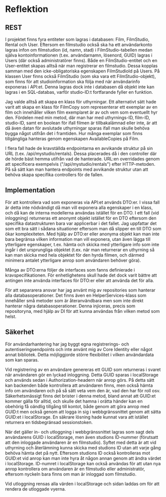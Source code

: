 # Reflektion

## REST

I projektet finns fyra entiteter som lagras i databasen: Film, FilmStudio, Rental och User. Eftersom en filmstudio också ska ha ett användarkonto lagras infon om filmstudion (id, namn, stad) i FilmStudio-tabellen medan själva kontoinformationen (t.ex. användarnamn, lösenord, GUID) lagras i Users (där också administratörer finns). Både en FilmStudio-entitet och en User-entitet skapas alltså när man registrerar en filmstudio. Dessa kopplas samman med den icke-obligatoriska egenskapen FilmStudioId på Users. På klassen User finns också FilmStudio (som ska vara ett FilmStudio-objekt), som finns för att studioinformation ska följa med när användarinfo exponeras i API:et. Denna lagras dock inte i databasen då objekt inte kan lagras i en SQL-databas, varför studio-ID:t fortfarande fyller en funktion.

Jag valde alltså att skapa en klass för uthyrningar. Ett alternativt sätt hade varit att skapa en klass för FilmCopy som representerar ett exemplar av en film och innehåller vilken film exemplaret är av och vem som eventuellt hyr den. Fördelen med min metod, där man har med uthyrnings-ID, film-ID, studio-ID, samt en boolean för ifall filmen är tillbakalämnad eller inte, är att då även datan för avslutade uthyrningar sparas ifall man skulle behöva bygga något utifrån det i framtiden. Hur många exemplar som finns tillgängliga hanteras genom egenskapen AvailableCopies på Film.

I flera fall hade de kravställda endpointarna en avvikande struktur på sin URL (t.ex. /api/mystudio/rentals). Dessa placerades då i den controller där de hörde bäst hemma utifrån vad de hanterade. URL:en overridades genom att specificera exempelvis ("/api/mystudio/rentals") efter HTTP-metoden. På så sätt kan man hantera endpoints med avvikande struktur utan att behöva skapa specifika controllers för de fallen.



## Implementation

För att kontrollera vad som exponeras via API:et används DTO:er. I vissa fall är detta inte nödvändigt då man vill exponera alla egenskaper i en klass, och då kan de interna modellerna användas istället för en DTO. I ett fall (vid inloggning) returneras ett anonymt objekt istället för en DTO eftersom den specifika datastrukturen bara var applicerbar i det fallet. Jag uppfattar det som ett bra sätt i sådana situationer eftersom man då slipper en till DTO som ökar komplexiteten. Med hjälp av DTO:er eller anonyma objekt kan man inte bara begränsa vilken information man vill exponera, utan även lägga till ytterligare egenskaper, t.ex. hämta och skicka med ytterligare info som inte ingår i det ursprungliga objektet (t.ex. när man returnerar en uthyrning så kan man skicka med hela objektet för den hyrda filmen, och därmed minimera antalet ytterligare anrop som användaren behöver göra).

Många av DTO:erna följer de interfaces som fanns definierade i kravspecifikationen. För enhetlighetens skull hade det dock varit bättre att antingen inte använda interfaces för DTO:er eller att använda det för alla.

För att separarera ansvar har jag använt mig av repositories som hanterar alla databasoperationer. Det finns även en HelperServices-klass som innehåller små metoder som är återanvändbara men som inte direkt hanterar några databasoperationer. Denna injiceras, precis som repositoryna, med hjälp av DI för att kunna användas från vilken metod som helst.


## Säkerhet

För användarhantering har jag byggt egna registrerings- och autentiseringsendpoints och inte använt mig av Core Identity eller något annat bibliotek. Detta möjliggjorde större flexibilitet i vilken användardata som kan sparas. 

Vid registrering av en användare genereras ett GUID som returneras i svaret när användaren gör en lyckad inloggning. Detta GUID sparas i localStorage och används sedan i Authorization-headern när anrop görs. På detta sätt kan backenden både kontrollera att användaren finns, men också hämta info om användaren och på så sätt veta vem den är, vad den har för roll osv. Säkerhetsmässigt finns det brister i denna metod, bland annat att GUID:et kommer gälla för alltid, och skulle det hamna i orätta händer kan en obehörig få oändlig tillgång till kontot, både genom att göra anrop med GUID:t men också genom att logga in sig i webbgränssnittet genom att sätta GUID:et i localStorage. En säkrare lösning hade kunnat vara att istället returnera en tidsbegränsad sessionstoken.

När det gäller in- och utloggning i webbgränssnittet lagras som sagt dels användarens GUID i localStorage, men även studions ID-nummer (förutsatt att den inloggade användaren är en filmstudio). Syftet med detta är att vid uthyrning och återlämning kunna skicka med studions ID utan att varje gång behöva hämta det på nytt. Eftersom studions ID också kontrolleras mot GUID:et vid anrop kan man inte hyra åt någon annan genom att ändra värdet i localStorage. ID-numret i localStorage kan också användas för att utan nya anrop kontrollera om användaren är en filmstudio eller administratör, eftersom nyckeln bara finns om man är inloggad som filmstudio.

Vid utloggning rensas alla värden i localStorage och sidan laddas om för att rendera de utloggade vyerna.